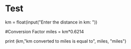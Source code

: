 # Test
 
km = float(input("Enter the distance in km: "))

#Conversion Factor
miles = km*0.6214 

print (km,"km converted to miles is equal to", miles, "miles")
